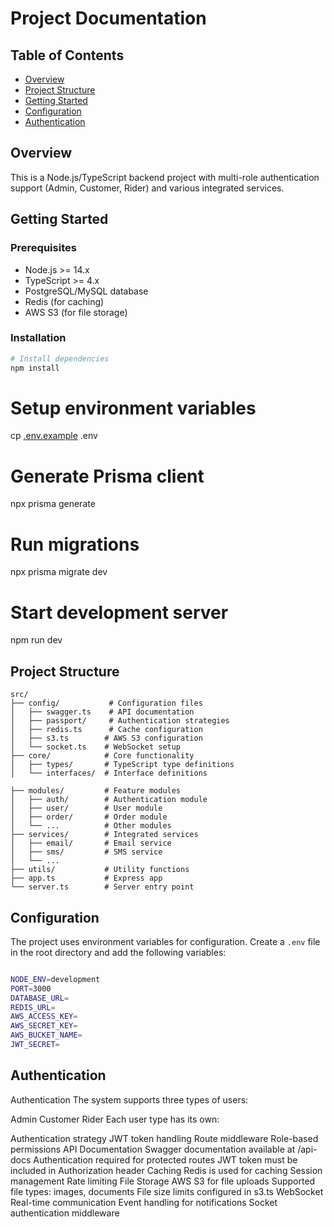 # Project Documentation

## Table of Contents
- [Overview](#overview)
- [Project Structure](#project-structure)
- [Getting Started](#getting-started)
- [Configuration](#configuration)
- [Authentication](#authentication)

## Overview
This is a Node.js/TypeScript backend project with multi-role authentication support (Admin, Customer, Rider) and various integrated services.

## Getting Started

### Prerequisites
- Node.js >= 14.x
- TypeScript >= 4.x
- PostgreSQL/MySQL database
- Redis (for caching)
- AWS S3 (for file storage)

### Installation
```bash
# Install dependencies
npm install
```

# Setup environment variables
cp [.env.example](http://_vscodecontentref_/0) .env

# Generate Prisma client
npx prisma generate

# Run migrations
npx prisma migrate dev

# Start development server
npm run dev



## Project Structure
```
src/
├── config/           # Configuration files
│   ├── swagger.ts    # API documentation
│   ├── passport/     # Authentication strategies
│   ├── redis.ts      # Cache configuration
│   ├── s3.ts        # AWS S3 configuration
│   └── socket.ts    # WebSocket setup
├── core/            # Core functionality
│   ├── types/       # TypeScript type definitions
│   └── interfaces/  # Interface definitions

├── modules/         # Feature modules
│   ├── auth/        # Authentication module
│   ├── user/        # User module
│   ├── order/       # Order module
│   └── ...          # Other modules
├── services/        # Integrated services
│   ├── email/       # Email service
│   ├── sms/         # SMS service
│   └── ...
├── utils/           # Utility functions
├── app.ts           # Express app
└── server.ts        # Server entry point
```
## Configuration 
The project uses environment variables for configuration. Create a `.env` file in the root directory and add the following variables:

```bash

NODE_ENV=development
PORT=3000
DATABASE_URL=
REDIS_URL=
AWS_ACCESS_KEY=
AWS_SECRET_KEY=
AWS_BUCKET_NAME=
JWT_SECRET=
```

## Authentication


Authentication
The system supports three types of users:

Admin
Customer
Rider
Each user type has its own:

Authentication strategy
JWT token handling
Route middleware
Role-based permissions
API Documentation
Swagger documentation available at /api-docs
Authentication required for protected routes
JWT token must be included in Authorization header
Caching
Redis is used for caching
Session management
Rate limiting
File Storage
AWS S3 for file uploads
Supported file types: images, documents
File size limits configured in s3.ts
WebSocket
Real-time communication
Event handling for notifications
Socket authentication middleware
